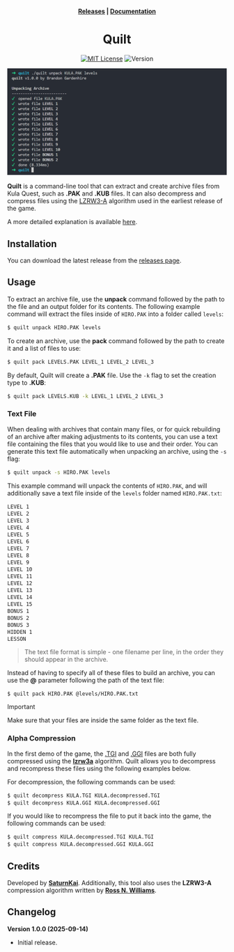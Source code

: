 <h4 align="center">
    <a href="https://github.com/KulaWorkshop/Quilt/releases">Releases</a> |
    <a href="https://docs.kula.quest/tools/quilt">Documentation</a>
</h4>

<div align="center">

# Quilt

[![MIT License](https://img.shields.io/badge/License-MIT-green.svg)](https://opensource.org/licenses/MIT)
![Version](https://img.shields.io/badge/Version-1.0.0-orange)

![Quilt Screenshot](./.github/screenshot.png)

</div>

**Quilt** is a command-line tool that can extract and create archive files from Kula Quest, such as **.PAK** and **.KUB** files.
It can also decompress and compress files using the [LZRW3-A](http://www.ross.net/compression/lzrw3a.html) algorithm used in the earliest release of the game.

A more detailed explanation is available [here](https://docs.kula.quest/tools/quilt).

## Installation

You can download the latest release from the [releases page](https://github.com/KulaWorkshop/Quilt/releases).

## Usage

To extract an archive file, use the **unpack** command followed by the path to the file and an output folder for its contents.
The following example command will extract the files inside of `HIRO.PAK` into a folder called `levels`:

```bash
$ quilt unpack HIRO.PAK levels
```

To create an archive, use the **pack** command followed by the path to create it and a list of files to use:

```bash
$ quilt pack LEVELS.PAK LEVEL_1 LEVEL_2 LEVEL_3
```

By default, Quilt will create a **.PAK** file.
Use the `-k` flag to set the creation type to **.KUB**:

```bash
$ quilt pack LEVELS.KUB -k LEVEL_1 LEVEL_2 LEVEL_3
```

### Text File

When dealing with archives that contain many files, or for quick rebuilding of an archive after making adjustments to its contents, you can use a text file containing the files that you would like to use and their order.
You can generate this text file automatically when unpacking an archive, using the `-s` flag:

```bash
$ quilt unpack -s HIRO.PAK levels
```

This example command will unpack the contents of `HIRO.PAK`, and will additionally save a text file inside of the `levels` folder named `HIRO.PAK.txt`:

```
LEVEL 1
LEVEL 2
LEVEL 3
LEVEL 4
LEVEL 5
LEVEL 6
LEVEL 7
LEVEL 8
LEVEL 9
LEVEL 10
LEVEL 11
LEVEL 12
LEVEL 13
LEVEL 14
LEVEL 15
BONUS 1
BONUS 2
BONUS 3
HIDDEN 1
LESSON
```

> The text file format is simple - one filename per line, in the order they should appear in the archive.

Instead of having to specify all of these files to build an archive, you can use the **@** parameter following the path of the text file:

```bash
$ quilt pack HIRO.PAK @levels/HIRO.PAK.txt
```

> [!IMPORTANT]
> Make sure that your files are inside the same folder as the text file.

### Alpha Compression

In the first demo of the game, the [.TGI](https://docs.kula.quest/formats/tgi) and [.GGI](https://docs.kula.quest/formats/ggi) files are both fully compressed using the [**lzrw3a**](http://www.ross.net/compression/lzrw3a.html) algorithm.
Quilt allows you to decompress and recompress these files using the following examples below.

For decompression, the following commands can be used:

```bash
$ quilt decompress KULA.TGI KULA.decompressed.TGI
$ quilt decompress KULA.GGI KULA.decompressed.GGI
```

If you would like to recompress the file to put it back into the game, the following commands can be used:

```bash
$ quilt compress KULA.decompressed.TGI KULA.TGI
$ quilt compress KULA.decompressed.GGI KULA.GGI
```

## Credits

Developed by **[SaturnKai](https://saturnkai.dev/)**. Additionally, this tool also uses the **LZRW3-A** compression algorithm written by **[Ross N. Williams](http://www.ross.net/compression/)**.

## Changelog

**Version 1.0.0 (2025-09-14)**

-   Initial release.

